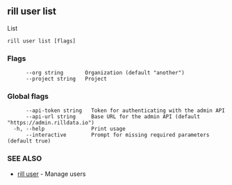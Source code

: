 ## rill user list

List

```
rill user list [flags]
```

### Flags

```
      --org string       Organization (default "another")
      --project string   Project
```

### Global flags

```
      --api-token string   Token for authenticating with the admin API
      --api-url string     Base URL for the admin API (default "https://admin.rilldata.io")
  -h, --help               Print usage
      --interactive        Prompt for missing required parameters (default true)
```

### SEE ALSO

* [rill user](user.md)	 - Manage users

